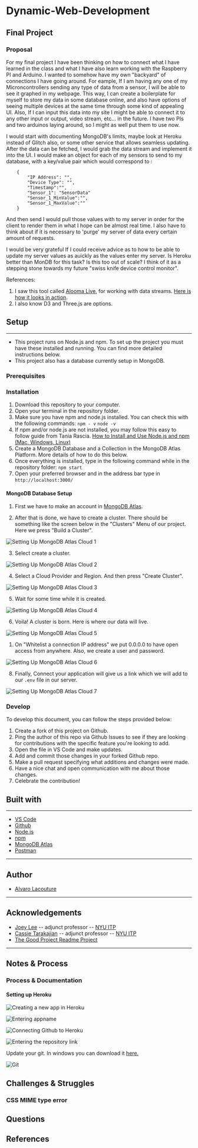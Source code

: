 # Dynamic-Web-Development
## Final Project

### Proposal


For my final project I have been thinking on how to connect what I have learned in the class and what I have also learn working with the Raspberry PI and Arduino. I wanted to somehow have my own "backyard" of connections I have going around. For eample, If I am having any one of my Microncontrollers sending any type of data from a sensor, I will be able to see it graphed in my webpage. This way, I can create a boilerplate for myself to store my data in some database online, and also have options of seeing multiple devices at the same time through some kind of appealing UI. Also, If I can input this data into my site I might be able to connect it to any other input or output, video stream, etc... in the future. I have two PIs and two arduinos laying around, so I might as well put them to use now.

I would start with documenting MongoDB's limits, maybe look at Heroku instead of Glitch also, or some other service that allows seamless updating. After the data can be fetched, I would grab the data stream and implement it into the UI. I would make an object for each of my sensors to send to my database, with a key/value pair which would correspond to :


```
    {
        "IP Address": "",
        "Device Type": "",
        "Timestamp":"",
        "Sensor_1": "SensorData"
        "Sensor_1_MinValue":"",
        "Sensor_1_MaxValue":""
    }
```

And then send I would pull those values with to my server in order for the client to render them in what I hope can be almost real time. I also have to think about if it is necessary to 'purge' my server of data every certain amount of requests.

I would be very grateful If I could receive advice as to how to be able to update my server values as auickly as the values enter my server. Is Heroku better than MonDB for this task? Is this too out of scale? I think of it as a stepping stone towards my future "swiss knife device control monitor".


References: 
1. I saw this tool called [Alooma Live](https://www.alooma.com/getlive), for working with data streams. [Here is how it looks in action](https://www.alooma.com/live).
2. I also know D3 and Three.js are options.


## Setup
***

 - This project runs on Node.js and npm. To set up the project you must have these installed and running. You can find more detailed instructions below.
 - This project also has a database currently setup in MongoDB.
  

### Prerequisites



### Installation

  1. Download this repository to your computer.
  2. Open your terminal in the repository folder.
  3. Make sure you have npm and node.js installed. You can check this with the following commands:
   `npm - v` 
   `node -v`
  4. If npm and/or node.js are not installed, you may follow this easy to follow guide from Tania Rascia. [How to Install and Use Node.js and npm (Mac, Windows, Linux)](https://www.taniarascia.com/how-to-install-and-use-node-js-and-npm-mac-and-windows/)
  5. Create a MongoDB Database and a Collection in the MongoDB Atlas Platform. More details of how to do this below.  
  5. Once everything is installed, type in the following command while in the repository folder:
  `npm start`
  6. Open your preferred browser and in the address bar type in `http://localhost:3000/`

#### MongoDB Database Setup

1. First we have to make an account in [MongoDB Atlas](https://www.mongodb.com/cloud/atlas). 

2. After that is done, we have to create a cluster. There should be something like the screen below in the "Clusters" Menu of our project. Here we press "Build a Cluster".

![Setting Up MongoDB Atlas Cloud 1](public/assets/images/mongoDB1.PNG)

3. Select create a cluster.

![Setting Up MongoDB Atlas Cloud 2](public/assets/images/mongoDB2.PNG)

4. Select a Cloud Provider and Region. And then press "Create Cluster".

![Setting Up MongoDB Atlas Cloud 3](public/assets/images/mongoDB3.PNG)

5. Wait for some time while it is created.

![Setting Up MongoDB Atlas Cloud 4](public/assets/images/mongoDB4.PNG)

6. Voila! A cluster is born. Here is where our data will live.
   
![Setting Up MongoDB Atlas Cloud 5](public/assets/images/mongoDB5.PNG)

1. On "Whitelist a connection IP address" we put 0.0.0.0 to have open access from anywhere. Also, we create a user and password.

![Setting Up MongoDB Atlas Cloud 6](public/assets/images/mongoDB6.PNG)

8. Finally, Connect your application will give us a link which we will add to our `.env` file in our server. 

![Setting Up MongoDB Atlas Cloud 7](public/assets/images/mongoDB7.PNG)


### Develop

To develop this document, you can follow the steps provided below:
1. Create a fork of this project on Github.
2. Ping the author of this repo via Github Issues to see if they are looking for contributions with the specific feature you're looking to add.
3. Open the file in VS Code and make updates.
4. Add and commit those changes in your forked Github repo.
5. Make a pull request specifying what additions and changes were made.
6. Have a nice chat and open communication with me about those changes. 
7. Celebrate the contribution! 

## Built with
***
* [VS Code](https://code.visualstudio.com/)
* [Github](https://github.com)
* [Node.js](https://nodejs.org)
* [npm](npmjs.com)
* [MongoDB Atlas](https://www.mongodb.com/cloud/atlas)
* [Postman](https://www.postman.com/)

***
## Author

* [Alvaro Lacouture](https://alvarolacouture.com) 

***
## Acknowledgements

* [Joey Lee](https://jk-lee.com) -- adjunct professor -- [NYU ITP](https://itp.nyu.edu)
* [Cassie Tarakajian](https://cassietarakajian.com/) -- adjunct professor -- [NYU ITP](https://itp.nyu.edu)
* [The Good Project Readme Project](https://github.com/itp-dwd/2020-spring/blob/master/templates/readme-template.md)

***
## Notes & Process

### Process & Documentation

#### Setting up Heroku

![Creating a new app in Heroku](public/assets/images/process_Heroku0.PNG)

![Entering appname](public/assets/images/process_Heroku00.PNG)

![Connecting Github to Heroku](public/assets/images/process_Heroku1.PNG)

![Entering the repository link](public/assets/images/process_Heroku2.PNG)

Update your git. In windows you can download it [here.](https://git-scm.com/download/win)

![Git](public/assets/images/gitDownload.PNG)

## Challenges & Struggles

### CSS MIME type error


## Questions



## References


